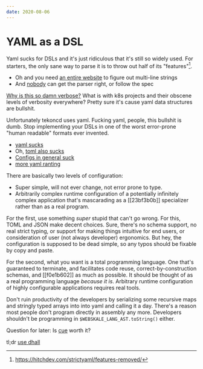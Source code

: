 ```yaml
---
date: 2020-08-06
---
```


# YAML as a DSL

Yaml sucks for DSLs and it's just ridiculous that it's still so widely used.
For starters, the only sane way to parse it is to throw out half of its "features"[^feats].

- Oh and you need [an entire website](https://yaml-multiline.info/) to figure out multi-line strings
- And [nobody](https://matrix.yaml.io/) can get the parser right, or follow the spec

[Why is this so damn verbose?](https://github.com/tektoncd/catalog/tree/master/task/shellcheck/0.1)
What is with k8s projects and their obscene levels of verbosity everywhere?
Pretty sure it's cause yaml data structures are bullshit.

Unfortunately tekoncd uses yaml. Fucking yaml, people, this bullshit is dumb.
Stop implementing your DSLs in one of the worst error-prone "human readable" formats ever invented.

- [yaml sucks](https://github.com/cblp/yaml-sucks)
- Oh, [toml also sucks](https://hitchdev.com/strictyaml/why-not/toml/)
- [Configs in general suck](https://beepb00p.xyz/configs-suck.html)
- [more yaml ranting](https://www.arp242.net/yaml-config.html)

There are basically two levels of configuration:

- Super simple, will not ever change, not error prone to type.
- Arbitrarily complex runtime configuration of a potentially infinitely complex application that's mascarading as a [[23bf3b0b]] specializer rather than as a real program.

For the first, use something _super_ stupid that can't go wrong. For this, TOML and JSON make decent choices.
Sure, there's no schema support, no real strict typing, or support for making things intuitive for end users, or consideration of user (not always developer) ergonomics.
But hey, the configuration is supposed to be dead simple, so any typos should be fixable by copy and paste.

For the second, what you want is a total programming language. One that's guaranteed to terminate, and facilitates code reuse, correct-by-construction schemas, and [[f0e1b602]] as much as possible.
It should be thought of as a real programming language _because it is_.
Arbitrary runtime configuration of highly configurable applications requires real tools.

Don't ruin productivity of the developers by serializing some recursive maps and stringly typed arrays into into yaml and calling it a day.
There's a reason most people don't program directly in assembly any more.
Developers shouldn't be programming in `$WEBSKALE_LANG_AST.toString()` either.

Question for later: Is [cue](https://github.com/cuelang/cue/blob/master/doc/tutorial/kubernetes/README.md) worth it?

tl;dr [use dhall](https://dhall-lang.org/)

[^feats]: <https://hitchdev.com/strictyaml/features-removed/>
